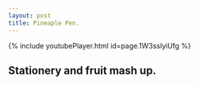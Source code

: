 ```yaml
---
layout: post
title: Pineaple Pen. 
---
```

{% include youtubePlayer.html id=page.1W3sslyiUfg %}

Stationery and fruit mash up.
---

